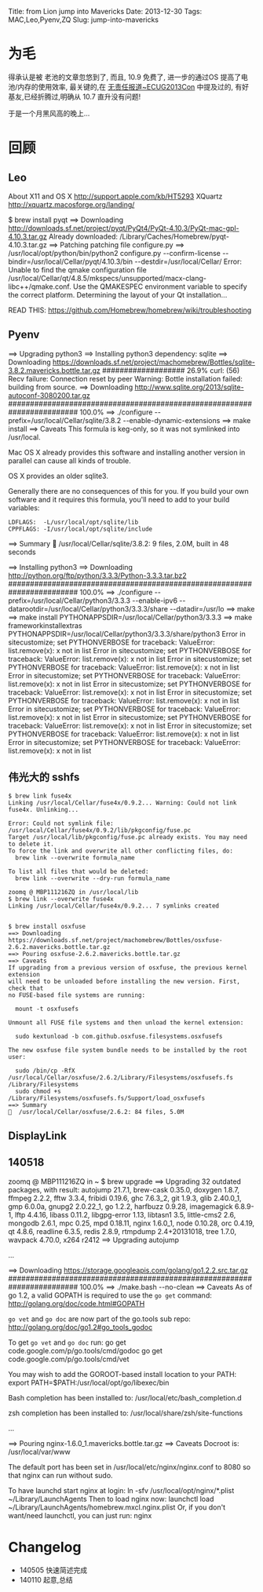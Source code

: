 Title: from Lion jump into Mavericks
Date: 2013-12-30
Tags: MAC,Leo,Pyenv,ZQ
Slug: jump-into-mavericks


# 为毛
得承认是被 老池的文章忽悠到了, 
而且, 10.9 免费了, 进一步的通过OS 提高了电池/内存的使用效率,
最关键的,在 [无责任报道~ECUG2013Con](http://techparty.org/events/2013/12/29/et-ecugcon-sz/) 中提及过的,
有好基友,已经折腾过,明确从 10.7 直升没有问题!

于是一个月黑风高的晚上...

# 回顾

## Leo
About X11 and OS X 
    http://support.apple.com/kb/HT5293
XQuartz 
    http://xquartz.macosforge.org/landing/


$ brew install pyqt
==> Downloading http://downloads.sf.net/project/pyqt/PyQt4/PyQt-4.10.3/PyQt-mac-gpl-4.10.3.tar.gz
Already downloaded: /Library/Caches/Homebrew/pyqt-4.10.3.tar.gz
==> Patching
patching file configure.py
==> /usr/local/opt/python/bin/python2 configure.py --confirm-license --bindir=/usr/local/Cellar/pyqt/4.10.3/bin --destdir=/usr/local/Cellar/
Error: Unable to find the qmake configuration file
/usr/local/Cellar/qt/4.8.5/mkspecs/unsupported/macx-clang-libc++/qmake.conf.
Use the QMAKESPEC environment variable to specify the correct platform.
Determining the layout of your Qt installation...

READ THIS: https://github.com/Homebrew/homebrew/wiki/troubleshooting



## Pyenv




==> Upgrading python3
==> Installing python3 dependency: sqlite
==> Downloading https://downloads.sf.net/project/machomebrew/Bottles/sqlite-3.8.2.mavericks.bottle.tar.gz
###################                                                       26.9%
curl: (56) Recv failure: Connection reset by peer
Warning: Bottle installation failed: building from source.
==> Downloading http://www.sqlite.org/2013/sqlite-autoconf-3080200.tar.gz
######################################################################## 100.0%
==> ./configure --prefix=/usr/local/Cellar/sqlite/3.8.2 --enable-dynamic-extensions
==> make install
==> Caveats
This formula is keg-only, so it was not symlinked into /usr/local.

Mac OS X already provides this software and installing another version in
parallel can cause all kinds of trouble.

OS X provides an older sqlite3.

Generally there are no consequences of this for you. If you build your
own software and it requires this formula, you'll need to add to your
build variables:

    LDFLAGS:  -L/usr/local/opt/sqlite/lib
    CPPFLAGS: -I/usr/local/opt/sqlite/include

==> Summary
🍺  /usr/local/Cellar/sqlite/3.8.2: 9 files, 2.0M, built in 48 seconds



==> Installing python3
==> Downloading http://python.org/ftp/python/3.3.3/Python-3.3.3.tar.bz2
######################################################################## 100.0%
==> ./configure --prefix=/usr/local/Cellar/python3/3.3.3 --enable-ipv6 --datarootdir=/usr/local/Cellar/python3/3.3.3/share --datadir=/usr/lo
==> make
==> make install PYTHONAPPSDIR=/usr/local/Cellar/python3/3.3.3
==> make frameworkinstallextras PYTHONAPPSDIR=/usr/local/Cellar/python3/3.3.3/share/python3
Error in sitecustomize; set PYTHONVERBOSE for traceback:
ValueError: list.remove(x): x not in list
Error in sitecustomize; set PYTHONVERBOSE for traceback:
ValueError: list.remove(x): x not in list
Error in sitecustomize; set PYTHONVERBOSE for traceback:
ValueError: list.remove(x): x not in list
Error in sitecustomize; set PYTHONVERBOSE for traceback:
ValueError: list.remove(x): x not in list
Error in sitecustomize; set PYTHONVERBOSE for traceback:
ValueError: list.remove(x): x not in list
Error in sitecustomize; set PYTHONVERBOSE for traceback:
ValueError: list.remove(x): x not in list
Error in sitecustomize; set PYTHONVERBOSE for traceback:
ValueError: list.remove(x): x not in list
Error in sitecustomize; set PYTHONVERBOSE for traceback:
ValueError: list.remove(x): x not in list
Error in sitecustomize; set PYTHONVERBOSE for traceback:
ValueError: list.remove(x): x not in list
Error in sitecustomize; set PYTHONVERBOSE for traceback:
ValueError: list.remove(x): x not in list



## 伟光大的 sshfs


    $ brew link fuse4x
    Linking /usr/local/Cellar/fuse4x/0.9.2... Warning: Could not link fuse4x. Unlinking...

    Error: Could not symlink file: /usr/local/Cellar/fuse4x/0.9.2/lib/pkgconfig/fuse.pc
    Target /usr/local/lib/pkgconfig/fuse.pc already exists. You may need to delete it.
    To force the link and overwrite all other conflicting files, do:
      brew link --overwrite formula_name

    To list all files that would be deleted:
      brew link --overwrite --dry-run formula_name

    zoomq @ MBP111216ZQ in /usr/local/lib
    $ brew link --overwrite fuse4x
    Linking /usr/local/Cellar/fuse4x/0.9.2... 7 symlinks created


    $ brew install osxfuse
    ==> Downloading https://downloads.sf.net/project/machomebrew/Bottles/osxfuse-2.6.2.mavericks.bottle.tar.gz
    ==> Pouring osxfuse-2.6.2.mavericks.bottle.tar.gz
    ==> Caveats
    If upgrading from a previous version of osxfuse, the previous kernel extension
    will need to be unloaded before installing the new version. First, check that
    no FUSE-based file systems are running:

      mount -t osxfusefs

    Unmount all FUSE file systems and then unload the kernel extension:

      sudo kextunload -b com.github.osxfuse.filesystems.osxfusefs

    The new osxfuse file system bundle needs to be installed by the root user:

      sudo /bin/cp -RfX /usr/local/Cellar/osxfuse/2.6.2/Library/Filesystems/osxfusefs.fs /Library/Filesystems
      sudo chmod +s /Library/Filesystems/osxfusefs.fs/Support/load_osxfusefs
    ==> Summary
    🍺  /usr/local/Cellar/osxfuse/2.6.2: 84 files, 5.0M


## DisplayLink

## 140518
zoomq @ MBP111216ZQ in ~
$ brew upgrade
==> Upgrading 32 outdated packages, with result:
autojump 21.7.1, brew-cask 0.35.0, doxygen 1.8.7, ffmpeg 2.2.2, fftw 3.3.4, fribidi 0.19.6, ghc 7.6.3_2, git 1.9.3, glib 2.40.0_1, gmp 6.0.0a, gnupg2 2.0.22_1, go 1.2.2, harfbuzz 0.9.28, imagemagick 6.8.9-1, lftp 4.4.16, libass 0.11.2, libgpg-error 1.13, libtasn1 3.5, little-cms2 2.6, mongodb 2.6.1, mpc 0.25, mpd 0.18.11, nginx 1.6.0_1, node 0.10.28, orc 0.4.19, qt 4.8.6, readline 6.3.5, redis 2.8.9, rtmpdump 2.4+20131018, tree 1.7.0, wavpack 4.70.0, x264 r2412
==> Upgrading autojump

...

==> Downloading https://storage.googleapis.com/golang/go1.2.2.src.tar.gz
######################################################################## 100.0%
==> ./make.bash --no-clean
==> Caveats
As of go 1.2, a valid GOPATH is required to use the `go get` command:
  http://golang.org/doc/code.html#GOPATH

`go vet` and `go doc` are now part of the go.tools sub repo:
  http://golang.org/doc/go1.2#go_tools_godoc

To get `go vet` and `go doc` run:
  go get code.google.com/p/go.tools/cmd/godoc
  go get code.google.com/p/go.tools/cmd/vet

You may wish to add the GOROOT-based install location to your PATH:
  export PATH=$PATH:/usr/local/opt/go/libexec/bin

Bash completion has been installed to:
  /usr/local/etc/bash_completion.d

zsh completion has been installed to:
  /usr/local/share/zsh/site-functions

...

==> Pouring nginx-1.6.0_1.mavericks.bottle.tar.gz
==> Caveats
Docroot is: /usr/local/var/www

The default port has been set in /usr/local/etc/nginx/nginx.conf to 8080 so that
nginx can run without sudo.

To have launchd start nginx at login:
    ln -sfv /usr/local/opt/nginx/*.plist ~/Library/LaunchAgents
Then to load nginx now:
    launchctl load ~/Library/LaunchAgents/homebrew.mxcl.nginx.plist
Or, if you don't want/need launchctl, you can just run:
    nginx

    

# Changelog

- 140505 快速简述完成
- 140110 起意,总结
